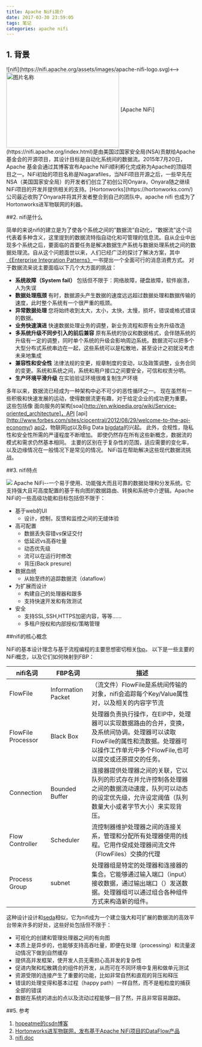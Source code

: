 ```yaml
---
title: Apache NiFi简介
date: 2017-03-30 23:59:05
tags: 笔记
categories: apache nifi
---
```


## 1. 背景

 <!-->![nifi](https://nifi.apache.org/assets/images/apache-nifi-logo.svg)<-->
 <img src="https://nifi.apache.org/assets/images/apache-nifi-logo.svg" width = "300" height = "200" alt="图片名称" align=center />
[Apache NiFi](https://nifi.apache.org/index.html)是由美国过国家安全局(NSA)贡献给Apache基金会的开源项目，其设计目标是自动化系统间的数据流。2015年7月20日，Apache 基金会通过其博客宣布Apache NiFi顺利孵化完成称为Apache的顶级项目之一。NiFi初始的项目名称是Niagarafiles，当NiFi项目开源之后，一些早先在NSA（美国国家安全局）的开发者们创立了初创公司Onyara，Onyara随之继续NiFi项目的开发并提供相关的支持。[Hortonworks](https://hortonworks.com/)公司最近收购了Onyara并将其开发者整合到自己的团队中。apache nifi 也成为了Hortonworks进军物联网的利器。

##2. nifi是什么

简单的来说nifi的建立是为了使各个系统之间的”数据流“自动化，“数据流”这个词代表着多种含义，这里提到的数据流特指自动化和可管理的信息流。自从企业中出现多个系统之后，要面临的首要任务是解决数据生产系统与数据处理系统之间的数据处理流。自从这个问题面世以来，人们已经广泛的探讨了解决方案，其中[《Enterprise Integration Patterns》](http://www.enterpriseintegrationpatterns.com/)一书提出一个全面可行的消息消费方式。
对于数据流来说主要面临以下几个大方面的挑战：

- **系统故障（System fail）**
    包括但不限于：网络故障，硬盘故障，软件崩溃，人为失误
- **数据处理瓶颈**
    有时，数据源头产生数据的速度远远超过数据处理和数据传输的速度，此时整个系统有一个很严重的瓶颈。
- **异常数据处理**
    您将始终收到太大，太小，太快，太慢，损坏，错误或格式错误的数据。
- **业务快速演进**
   快速数据处理业务的调整，新业务流程和原有业务升级改造
- **多系统升级不同步引入的前后兼容** 
  原有系统的协议和数据格式，会伴随系统的升级有一定的调整，同时单个系统的升级会影响周边系统。数据流可以把多个大型分布式系统串边在一起，这些系统可以是松散地，甚至设计之初就没考虑未来地集成
- **兼容性和安全性**
 法律法规的变更，规章制度的变动，以及政策调整，业务合同的变更。系统和系统之间，系统和用户接口之间要安全，可信和权责分明。
- **生产环境平滑升级**
    在实验验证环境很难复制生产环境

多年以来，数据流已经成为一种架构中必不可少的恶性循环之一。 现在虽然有一些积极和快速发展的运动，使得数据流更有趣，对于给定企业的成功更为重要。 这些包括像 面向服务的架构[soa](http://en.wikipedia.org/wiki/Service-oriented_architecture]，API [api][http://www.forbes.com/sites/ciocentral/2012/08/29/welcome-to-the-api-economy/) [api2](http://thenextweb.com/dd/2014/03/28/api-economy/)，物联网[iot](http://en.wikipedia.org/wiki/Internet_of_Things)以及Big Data [bigdata](http://en.wikipedia.org/wiki/Big_data)的兴起。 此外，合规性，隐私性和安全性所需的严谨程度不断增加。 即使仍然存在所有这些新概念，数据流的模式和需求仍然基本相同。 主要的区别在于复杂性的范围，适应需要的变化率，以及边缘情况在一般情况下是常见的情况。 NiFi旨在帮助解决这些现代数据流挑战。

##3. nifi特点

   ![](https://nifi.apache.org/assets/images/flow-th.png)
  Apache NiFi--一个易于使用、功能强大而且可靠的数据处理和分发系统。它支持强大且可高度配置的基于有向图的数据路由、转换和系统中介逻辑。Apache NiFi的一些高级功能和目标包括但不限于：
  
* 基于web的UI
    * 设计，控制，反馈和监控之间的无缝体验
* 高可配置
    * 数据丢失容错vs保证交付
    * 低延迟vs高吞吐量
    * 动态优先级
    * 流可以在运行时修改
    * 背压(Back presure)
* 数据血统
    * 从始至终的追踪数据流（dataflow）
* 为扩展而设计
    * 构建自己的处理器和跟多
    * 支持快速开发和有效测试
* 安全
    * 支持SSL,SSH,HTTPS加密内容，等等……
    * 多租户授权和内部授权/策略管理 

##nifi的核心概念

NiFi的基本设计理念与基于流程编程的主要思想密切相关[fbp](http://en.wikipedia.org/wiki/Flow-based_programming#Concepts)。 以下是一些主要的NiFi概念，以及它们如何映射到FBP：

|nifi名词|FBP名词|描述| 
|-------------------|--------------------------|--------------------------------------------------------| 
|FlowFile|Information Packet|（流文件）FlowFile是系统间传输的对象，nifi会追踪每个Key/Value属性对，以及相关的内容字节流|
|FlowFile Processor|Black Box|处理器负责执行操作，在EIP中，处理器可以实现数据路由的合并，变换，及系统间协调。处理器可以读取FlowFile的属性和流数据。处理器可以操作工作单元中多个FlowFile,也可以提交或还原提交的任务。| 
|Connection|Bounded Buffer|连接器提供处理器之间的关联，它以队列的形式存在并允许控制各处理器之间的数据流动速度，队列可以动态的设定优先级，允许设定阈值（队列数量大小或者字节大小）来实现背压。| 
|Flow Controller|Scheduler|流控制器维护处理器之间的连接关系，管理和分配所有处理器使用的线程。它用作促成处理器间流文件（FlowFiles）交换的代理| 
|Process Group|subnet|处理器组是特定的处理器和连接器的集合。它能够通过输入端口（input）接收数据，通过输出端口（）发送数据。处理器组可以通过组合各种组件方式来构造新的组件。| 

这种设计设计和[seda](https://nifi.apache.org/docs/nifi-docs/html/overview.html#seda)相似，它为nifi成为一个建立强大和可扩展的数据流的高效平台带来许多的好处，这些好处包括但不限于：

- 可视化的创建和管理处理器之间的有向图
- 本质上是异步的，也能够支持高吞吐量，即便在处理（processing）和流量波动情况下做到自然缓存
- 提供高并发框架，使开发人员无需担心高并发的复杂性
- 促进内聚和松散耦合的组件的开发，从而可在不同环境中复用和做单元测试
- 资源受限的连接产生了重要的功能，比如非常自然和直观的背压和释压
- 错误的处理变得和基本过程（happy path）一样自然，而不是粗粒度的捕获全部的错误
- 数据在系统的进出的点以及流动过程能够一目了然，并且非常容易跟踪。

##5. 参考
1. [hopeatme的csdn博客](http://blog.csdn.net/hopeatme/article/details/50815448)
2. [Hortonworks进军物联网，发布基于Apache NiFi项目的DataFlow产品](http://www.infoq.com/cn/news/2015/10/hortonworks-ioat-dataflow-nifi)
3. [nifi doc](https://nifi.apache.org/docs.html)